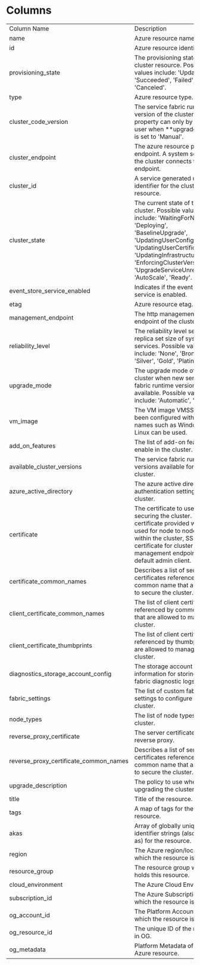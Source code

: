 # Columns  

<table>
	<tr><td>Column Name</td><td>Description</td></tr>
	<tr><td>name</td><td>Azure resource name.</td></tr>
	<tr><td>id</td><td>Azure resource identifier.</td></tr>
	<tr><td>provisioning_state</td><td>The provisioning state of the cluster resource. Possible values include: &#39;Updating&#39;, &#39;Succeeded&#39;, &#39;Failed&#39;, &#39;Canceled&#39;.</td></tr>
	<tr><td>type</td><td>Azure resource type.</td></tr>
	<tr><td>cluster_code_version</td><td>The service fabric runtime version of the cluster. This property can only by set the user when **upgradeMode** is set to &#39;Manual&#39;.</td></tr>
	<tr><td>cluster_endpoint</td><td>The azure resource provider endpoint. A system service in the cluster connects to this  endpoint.</td></tr>
	<tr><td>cluster_id</td><td>A service generated unique identifier for the cluster resource.</td></tr>
	<tr><td>cluster_state</td><td>The current state of the cluster. Possible values include: &#39;WaitingForNodes&#39;, &#39;Deploying&#39;, &#39;BaselineUpgrade&#39;, &#39;UpdatingUserConfiguration&#39;, &#39;UpdatingUserCertificate&#39;, &#39;UpdatingInfrastructure&#39;, &#39;EnforcingClusterVersion&#39;, &#39;UpgradeServiceUnreachable&#39;, &#39;AutoScale&#39;, &#39;Ready&#39;.</td></tr>
	<tr><td>event_store_service_enabled</td><td>Indicates if the event store service is enabled.</td></tr>
	<tr><td>etag</td><td>Azure resource etag.</td></tr>
	<tr><td>management_endpoint</td><td>The http management endpoint of the cluster.</td></tr>
	<tr><td>reliability_level</td><td>The reliability level sets the replica set size of system services. Possible values include: &#39;None&#39;, &#39;Bronze&#39;, &#39;Silver&#39;, &#39;Gold&#39;, &#39;Platinum&#39;.</td></tr>
	<tr><td>upgrade_mode</td><td>The upgrade mode of the cluster when new service fabric runtime version is available. Possible values include: &#39;Automatic&#39;, &#39;Manual&#39;.</td></tr>
	<tr><td>vm_image</td><td>The VM image VMSS has been configured with. Generic names such as Windows or Linux can be used.</td></tr>
	<tr><td>add_on_features</td><td>The list of add-on features to enable in the cluster.</td></tr>
	<tr><td>available_cluster_versions</td><td>The service fabric runtime versions available for this cluster.</td></tr>
	<tr><td>azure_active_directory</td><td>The azure active directory authentication settings of the cluster.</td></tr>
	<tr><td>certificate</td><td>The certificate to use for securing the cluster. The certificate provided will be used for node to node security within the cluster, SSL certificate for cluster management endpoint and default admin client.</td></tr>
	<tr><td>certificate_common_names</td><td>Describes a list of server certificates referenced by common name that are used to secure the cluster.</td></tr>
	<tr><td>client_certificate_common_names</td><td>The list of client certificates referenced by common name that are allowed to manage the cluster.</td></tr>
	<tr><td>client_certificate_thumbprints</td><td>The list of client certificates referenced by thumbprint that are allowed to manage the cluster.</td></tr>
	<tr><td>diagnostics_storage_account_config</td><td>The storage account information for storing service fabric diagnostic logs.</td></tr>
	<tr><td>fabric_settings</td><td>The list of custom fabric settings to configure the cluster.</td></tr>
	<tr><td>node_types</td><td>The list of node types in the cluster.</td></tr>
	<tr><td>reverse_proxy_certificate</td><td>The server certificate used by reverse proxy.</td></tr>
	<tr><td>reverse_proxy_certificate_common_names</td><td>Describes a list of server certificates referenced by common name that are used to secure the cluster.</td></tr>
	<tr><td>upgrade_description</td><td>The policy to use when upgrading the cluster.</td></tr>
	<tr><td>title</td><td>Title of the resource.</td></tr>
	<tr><td>tags</td><td>A map of tags for the resource.</td></tr>
	<tr><td>akas</td><td>Array of globally unique identifier strings (also known as) for the resource.</td></tr>
	<tr><td>region</td><td>The Azure region/location in which the resource is located.</td></tr>
	<tr><td>resource_group</td><td>The resource group which holds this resource.</td></tr>
	<tr><td>cloud_environment</td><td>The Azure Cloud Environment.</td></tr>
	<tr><td>subscription_id</td><td>The Azure Subscription ID in which the resource is located.</td></tr>
	<tr><td>og_account_id</td><td>The Platform Account ID in which the resource is located.</td></tr>
	<tr><td>og_resource_id</td><td>The unique ID of the resource in OG.</td></tr>
	<tr><td>og_metadata</td><td>Platform Metadata of the Azure resource.</td></tr>
</table>